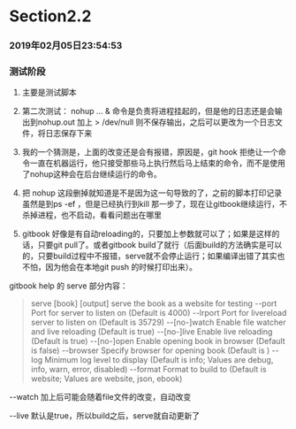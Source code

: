 # Section2.2


### 2019年02月05日23:54:53

### 测试阶段

1. 主要是测试脚本

2. 第二次测试：
nohup ... & 命令是负责将进程挂起的，但是他的日志还是会输出到nohup.out
加上 > /dev/null 则不保存输出，之后可以更改为一个日志文件，将日志保存下来

3. 我的一个猜测是，上面的改变还是会有报错，原因是，git hook 拒绝让一个命令一直在机器运行，他只接受那些马上执行然后马上结束的命令，而不是使用了nohup这种会在后台继续运行的命令。

4. 把 nohup 这段删掉就知道是不是因为这一句导致的了，之前的脚本打印记录虽然是到ps -ef ，但是已经执行到kill 那一步了，现在让gitbook继续运行，不杀掉进程，也不启动，看看问题出在哪里

5. gitbook 好像是有自动reloading的，只要加上参数就可以了；如果是这样的话，只要git pull了。或者gitbook build了就行（后面build的方法确实是可以的，只要build过程中不报错，serve就不会停止运行；如果编译出错了其实也不怕，因为他会在本地git push 的时候打印出来）。

gitbook help 的 serve 部分内容：
> serve [book] [output]       serve the book as a website for testing
>         --port                  Port for server to listen on (Default is 4000)
>         --lrport                Port for livereload server to listen on (Default is 35729)
>         --[no-]watch            Enable file watcher and live reloading (Default is true)
>         --[no-]live             Enable live reloading (Default is true)
>         --[no-]open             Enable opening book in browser (Default is false)
>         --browser               Specify browser for opening book (Default is )
>         --log                   Minimum log level to display (Default is info; Values are debug, info, warn, error, disabled)
>         --format                Format to build to (Default is website; Values are website, json, ebook)

--watch 加上后可能会随着file文件的改变，自动改变

--live 默认是true，所以build之后，serve就自动更新了